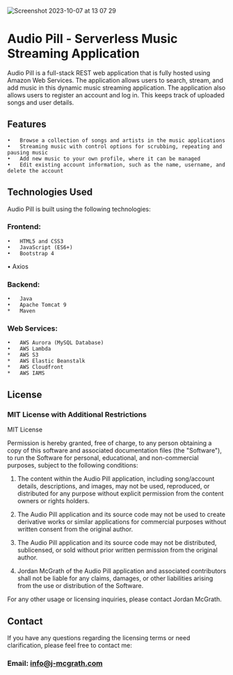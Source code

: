 
![Screenshot 2023-10-07 at 13 07 29](https://github.com/Jordan-McGrath/Audio-Pill/assets/63460713/4effd5ae-011a-4141-9fc8-9123afbbcdc3)

# Audio Pill - Serverless Music Streaming Application

Audio Pill is a full-stack REST web application that is fully hosted using Amazon Web Services. The application allows users to search, stream, and add music in this dynamic music streaming application. The application also allows users to register an account and log in. This keeps track of uploaded songs and user details.

## Features

	•	Browse a collection of songs and artists in the music applications
	•	Streaming music with control options for scrubbing, repeating and pausing music
	•	Add new music to your own profile, where it can be managed
	•	Edit existing account information, such as the name, username, and delete the account

## Technologies Used

Audio Pill is built using the following technologies:

###	Frontend:

	•	HTML5 and CSS3
	•	JavaScript (ES6+)
	•	Bootstrap 4
  •	Axios
 
###	Backend:

	•	Java
	•	Apache Tomcat 9
  	*	Maven

 ###	Web Services:

	•	AWS Aurora (MySQL Database)
	•	AWS Lambda
  	*	AWS S3
	*	AWS Elastic Beanstalk
  	*	AWS Cloudfront
	*	AWS IAMS


## License

### MIT License with Additional Restrictions

MIT License

Permission is hereby granted, free of charge, to any person obtaining a copy of this software and associated documentation files (the "Software"), to run the Software for personal, educational, and non-commercial purposes, subject to the following conditions:

1. The content within the Audio Pill application, including song/account details, descriptions, and images, may not be used, reproduced, or distributed for any purpose without explicit permission from the content owners or rights holders.

2. The Audio Pill application and its source code may not be used to create derivative works or similar applications for commercial purposes without written consent from the original author.

3. The Audio Pill application and its source code may not be distributed, sublicensed, or sold without prior written permission from the original author.

4. Jordan McGrath of the Audio Pill application and associated contributors shall not be liable for any claims, damages, or other liabilities arising from the use or distribution of the Software.

For any other usage or licensing inquiries, please contact Jordan McGrath.


## Contact

If you have any questions regarding the licensing terms or need clarification, please feel free to contact me:

### Email: info@j-mcgrath.com
